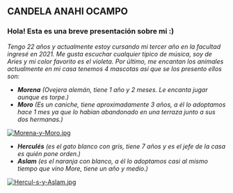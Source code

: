 ## CANDELA ANAHI OCAMPO
### Hola! Esta es una breve presentación sobre mi :)
*Tengo 22 años y actualmente estoy cursando mi tercer año en la facultad ingresé en 2021. Me gusta escuchar cualquier tipico de música, soy de Aries y mi color favorito es el violeta.*
*Por último, me encantan los animales actualmente en mi casa tenemos 4 mascotas así que se los presento ellos son:*
* *__Morena__ (Ovejera alemán, tiene 1 año y 2 meses. Le encanta jugar aunque es torpe.)*
* *__Moro__ (Es un caniche, tiene aproximadamente 3 años, a él lo adoptamos hace 1 mes ya que lo habian abandonado en una terraza
junto a sus dos hermanas.)*

[![Morena-y-Moro.jpg](https://i.postimg.cc/zGxT2k65/Morena-y-Moro.jpg)](https://postimg.cc/v461c5GS)

* *__Herculés__ (es el gato blanco con gris, tiene 7 años y es el jefe de la casa es quién pone orden.)*
* *__Aslam__ (es el naranja con blanco, a él lo adoptamos casi al mismo tiempo que vino More, tiene un año y medio.)*

[![Hercul-s-y-Aslam.jpg](https://i.postimg.cc/t4sgyt79/Hercul-s-y-Aslam.jpg)](https://postimg.cc/nXtxGmvW)

